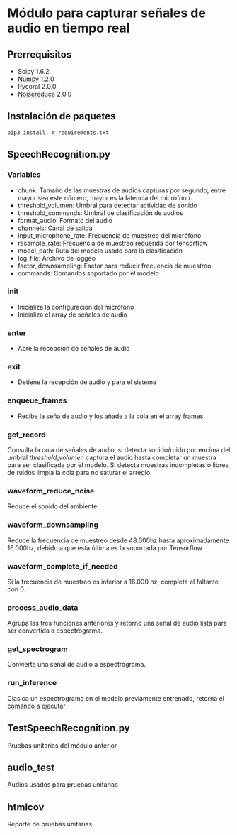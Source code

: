 # Módulo para capturar señales de audio en tiempo real

## Prerrequisitos
* Scipy 1.6.2
* Numpy 1.2.0
* Pycoral 2.0.0
* [Noisereduce](https://github.com/timsainb/noisereduce) 2.0.0

## Instalación de paquetes
```
pip3 install -r requirements.txt 
```

## SpeechRecognition.py

### Variables
* chunk: Tamaño de las muestras de audios capturas por segundo, entre mayor sea este número, mayor es la latencia del micrófono.
* threshold_volumen: Umbral para detectar actividad de sonido
* threshold_commands: Umbral de clasificación de audios
* format_audio: Formato del audio
* channels: Canal de salida
* input_microphone_rate: Frecuencia de muestreo del micrófono
* resample_rate: Frecuencia de muestreo requerida por tensorflow
* model_path: Ruta del modelo usado para la clasificación
* log_file: Archivo de loggeo
* factor_downsampling: Factor para reducir frecuencia de muestreo 
* commands: Comandos soportado por el modelo

### __init__
* Inicializa la configuración del micrófono
* Inicializa el array de señales de audio

### __enter__
* Abre la recepción de señales de audio

### __exit__
* Detiene la recepción de audio y para el sistema

### enqueue_frames
* Recibe la seña de audio y los añade a la cola en el array frames

### get_record
Consulta la cola de señales de audio, si detecta sonido/ruido por encima del umbral *threshold_volumen* captura el audio hasta completar un muestra para ser clasificada por el modelo. Si detecta muestras incompletas o libres de ruidos limpia la cola para no saturar el arreglo. 

### waveform_reduce_noise
Reduce el sonido del ambiente.

### waveform_downsampling
Reduce la frecuencia de muestreo desde 48.000hz hasta aproximadamente 16.000hz, debido a que esta última es la soportada por Tensorflow 

### waveform_complete_if_needed
Si la frecuencia de muestreo es inferior a 16.000 hz, completa el faltante con 0.

### process_audio_data
Agrupa las tres funciones anteriores y retorno una señal de audio lista para ser convertida a espectrograma.

### get_spectrogram
Convierte una señal de audio a espectrograma.

### run_inference
Clasica un espectrograma en el modelo previamente entrenado, retorna el comando a ejecutar 

## TestSpeechRecognition.py
Pruebas unitarias del módulo anterior

## audio_test
Audios usados para pruebas unitarias

## htmlcov
Reporte de pruebas unitarias

